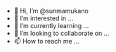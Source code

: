 - 👋 Hi, I’m @sunmamukano
- 👀 I’m interested in ...
- 🌱 I’m currently learning ...
- 💞️ I’m looking to collaborate on ...
- 📫 How to reach me ...

<!---
sunmamukano/sunmamukano is a ✨ special ✨ repository because its `README.md` (this file) appears on your GitHub profile.
You can click the Preview link to take a look at your changes.
--->
